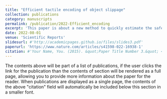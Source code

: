 ```yaml
---
title: "Efficient tactile encoding of object slippage"
collection: publications
category: manuscripts
permalink: /publication/2022-Efficient_encoding
excerpt: 'This paper is about a new method to quickly estimate the safety margin before an object starts to slip.'
date: 2022-08-01
venue: 'Scientific Reports'
slidesurl: #'http://academicpages.github.io/files/slides3.pdf'
paperurl: 'https://www.nature.com/articles/s41598-022-16938-1'
citation: #'Your Name, You. (2015). &quot;Paper Title Number 3.&quot; <i>Journal 1</i>. 1(3).'
---
```


The contents above will be part of a list of publications, if the user clicks the link for the publication than the contents of section will be rendered as a full page, allowing you to provide more information about the paper for the reader. When publications are displayed as a single page, the contents of the above "citation" field will automatically be included below this section in a smaller font.
